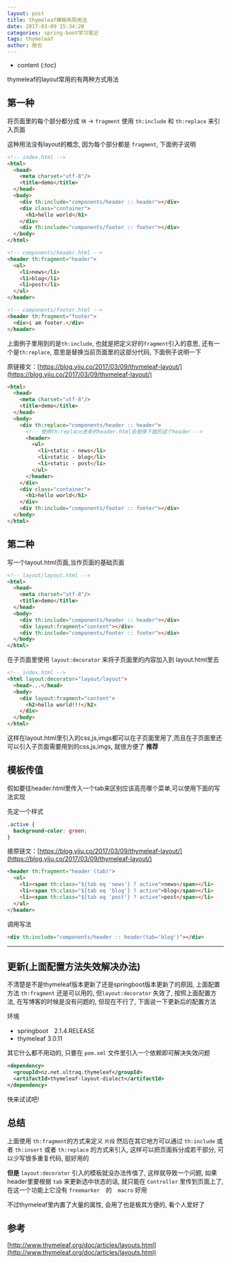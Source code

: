 ```yaml
---
layout: post
title: thymeleaf模板布局用法
date: 2017-03-09 15:34:20
categories: spring-boot学习笔记
tags: thymeleaf
author: 朋也
---
```


* content
{:toc}

thymeleaf的layout常用的有两种方式用法

## 第一种

将页面里的每个部分都分成 `块` -> `fragment` 使用 `th:include` 和 `th:replace` 来引入页面

这种用法没有layout的概念, 因为每个部分都是 `fragment`, 下面例子说明

```html
<!-- index.html -->
<html>
  <head>
    <meta charset="utf-8"/>
    <title>demo</title>
  </head>
  <body>
    <div th:include="components/header :: header"></div>
    <div class="container">
      <h1>hello world</h1>
    </div>
    <div th:include="components/footer :: footer"></div>
  </body>
</html>
```




```html
<!-- components/header.html -->
<header th:fragment="header">
  <ul>
    <li>news</li>
    <li>blog</li>
    <li>post</li>
  </ul>
</header>
```

```html
<!-- components/footer.html -->
<header th:fragment="footer">
  <div>i am footer.</div>
</header>
```

上面例子里用到的是`th:include`, 也就是把定义好的`fragment`引入的意思, 还有一个是`th:replace`, 意思是替换当前页面里的这部分代码, 下面例子说明一下

原链接文：[https://blog.yiiu.co/2017/03/09/thymeleaf-layout/](https://blog.yiiu.co/2017/03/09/thymeleaf-layout/)

```html
<html>
  <head>
    <meta charset="utf-8"/>
    <title>demo</title>
  </head>
  <body>
    <div th:replace="components/header :: header">
      <!-- 使用th:replace进来的header.html会替换下面的这个header -->
      <header>
        <ul>
          <li>static - news</li>
          <li>static - blog</li>
          <li>static - post</li>
        </ul>
      </header>
    </div>
    <div class="container">
      <h1>hello world</h1>
    </div>
    <div th:include="components/footer :: footer"></div>
  </body>
</html>
```

## 第二种

写一个layout.html页面,当作页面的基础页面

```html
<!-- layout/layout.html -->
<html>
  <head>
    <meta charset="utf-8"/>
    <title>demo</title>
  </head>
  <body>
    <div th:include="components/header :: header"></div>
    <div layout:fragment="content"></div>
    <div th:include="components/footer :: footer"></div>
  </body>
</html>
```

在子页面里使用 `layout:decorator` 来将子页面里的内容加入到 layout.html里去

```html
<!-- index.html -->
<html layout:decorator="layout/layout">
  <head>...</head>
  <body>
    <div layout:fragment="content">
      <h2>hello world!!!</h2>
    </div>
  </body>
</html>
```

这样在layout.html里引入的css,js,imgs都可以在子页面里用了,而且在子页面里还可以引入子页面需要用到的css,js,imgs, 就很方便了 **推荐**

## 模板传值

假如要往header.html里传入一个tab来区别应该高亮哪个菜单,可以使用下面的写法实现

先定一个样式

```css
.active {
  background-color: green;
}
```

接原链文：[https://blog.yiiu.co/2017/03/09/thymeleaf-layout/](https://blog.yiiu.co/2017/03/09/thymeleaf-layout/)


```html
<header th:fragment="header (tab)">
  <ul>
    <li><span th:class="${tab eq 'news'} ? active">news</span></li>
    <li><span th:class="${tab eq 'blog'} ? active">blog</span></li>
    <li><span th:class="${tab eq 'post'} ? active">post</span></li>
  </ul>
</header>
```

调用写法

```html
<div th:include="components/header :: header(tab='blog')"></div>
```

---

## 更新(上面配置方法失效解决办法)

不清楚是不是thymeleaf版本更新了还是springboot版本更新了的原因, 上面配置方法 `th:fragment` 还是可以用的, 但`layout:decorator` 失效了, 按照上面配置方法, 在写博客的时候是没有问题的, 但现在不行了, 下面说一下更新后的配置方法

环境

- springboot　2.1.4.RELEASE
- thymeleaf 3.0.11

其它什么都不用动的, 只要在 `pom.xml` 文件里引入一个依赖即可解决失效问题

```xml
<dependency>
  <groupId>nz.net.ultraq.thymeleaf</groupId>
  <artifactId>thymeleaf-layout-dialect</artifactId>
</dependency>
```

快来试试吧!

## 总结

上面使用 `th:fragment`的方式来定义 `片段` 然后在其它地方可以通过 `th:include` 或者 `th:insert` 或者 `th:replace` 的方式来引入, 这样可以把页面拆分成若干部分, 可以少写很多重复代码, 挺好用的

**但是** `layout:decorator` 引入的模板就没办法传值了, 这样就导致一个问题, 如果header里要根据 `tab` 来更新选中状态的话, 就只能在 `Controller` 里传到页面上了, 在这一个功能上它没有 `freemarker`　的　`macro` 好用

不过thymeleaf里内置了大量的属性, 会用了也是极其方便的, 看个人爱好了

## 参考

[http://www.thymeleaf.org/doc/articles/layouts.html](http://www.thymeleaf.org/doc/articles/layouts.html)

